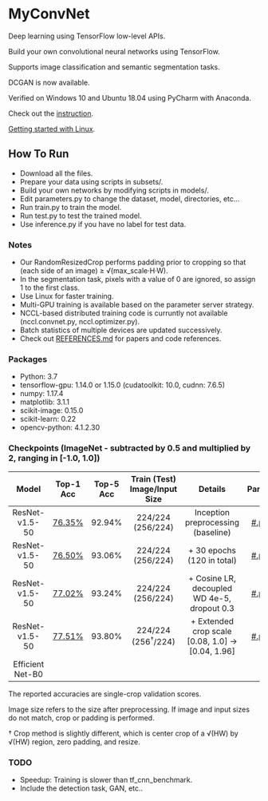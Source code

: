 # MyConvNet
  Deep learning using TensorFlow low-level APIs.

  Build your own convolutional neural networks using TensorFlow.
  
  Supports image classification and semantic segmentation tasks.
  
  DCGAN is now available.
  
  Verified on Windows 10 and Ubuntu 18.04 using PyCharm with Anaconda.
  
  Check out the [instruction](https://www.dropbox.com/s/64wtb6kvn9ms5o3/MyConvNet.pptx?dl=0).
  
  [Getting started with Linux](https://www.dropbox.com/s/uiz95c6vnlsvcp0/TF_Linux_SSH.pptx?dl=0).

## How To Run
- Download all the files.
- Prepare your data using scripts in subsets/.
- Build your own networks by modifying scripts in models/.
- Edit parameters.py to change the dataset, model, directories, etc...
- Run train.py to train the model.
- Run test.py to test the trained model.
- Use inference.py if you have no label for test data.

### Notes
- Our RandomResizedCrop performs padding prior to cropping so that (each side of an image) ≥ √(max_scale·H·W).
- In the segmentation task, pixels with a value of 0 are ignored, so assign 1 to the first class.
- Use Linux for faster training.
- Multi-GPU training is available based on the parameter server strategy.
- NCCL-based distributed training code is curruntly not available (nccl.convnet.py, nccl.optimizer.py).
- Batch statistics of multiple devices are updated successively.
- Check out [REFERENCES.md](https://github.com/dooyounggo/MyConvNet/blob/master/REFERENCES.md) for papers and code references.

### Packages
- Python: 3.7
- tensorflow-gpu: 1.14.0 or 1.15.0 (cudatoolkit: 10.0, cudnn: 7.6.5)
- numpy: 1.17.4
- matplotlib: 3.1.1
- scikit-image: 0.15.0
- scikit-learn: 0.22
- opencv-python: 4.1.2.30

### Checkpoints (ImageNet - subtracted by 0.5 and multiplied by 2, ranging in [-1.0, 1.0])
| Model | Top-1 Acc | Top-5 Acc | Train (Test) Image/Input Size | Details | Param | Ckpt |
|:---:|:---:|:---:|:---:|:---:|:---:|:---:|
| ResNet-v1.5-50 | [76.35%](https://www.dropbox.com/s/4aoscqqovpdaqwr/ResNet-v1.5-50_ImageNet.svg?dl=0) | 92.94% | 224/224 (256/224) | Inception preprocessing (baseline) | [#.py](https://www.dropbox.com/s/lhmnshgfs9jvrfd/imagenet_res50.py?dl=0) | [#.zip](https://www.dropbox.com/s/ruxx6lhmkzmu7u9/ResNet-v1.5-50_ImageNet.zip?dl=0) |
| ResNet-v1.5-50 | [76.50%](https://www.dropbox.com/s/1h8udkqxi97fhg4/learning_curve-result-1.svg?dl=0) | 93.06% | 224/224 (256/224) | + 30 epochs (120 in total) | [#.py](https://www.dropbox.com/s/w197etq5hkl4koy/ResNet-v1.5-50_ImageNet.py?dl=0) | [#.zip](https://www.dropbox.com/s/xl15y6g0n4aaq20/ResNet-v1.5-50_ImageNet_20200110.zip?dl=0) |
| ResNet-v1.5-50 | [77.02%](https://www.dropbox.com/s/2tw1e5w4a48abp7/learning_curve-result-1.svg?dl=0) | 93.24% | 224/224 (256/224) | + Cosine LR, decoupled WD 4e-5, dropout 0.3 | [#.py](https://www.dropbox.com/s/ru6lmizsw7ck1w4/ResNet-v1.5-50_ImageNet_cos.py?dl=0) | [#.zip](https://www.dropbox.com/s/b1g1wjlmq0ziohj/ResNet-v1.5-50_ImageNet_cos.zip?dl=0) |
| ResNet-v1.5-50 | [77.51%](https://www.dropbox.com/s/zd27ccoherakcvz/learning_curve-result-1.svg?dl=0) | 93.80% | 224/224 (256<sup>†</sup>/224) | + Extended crop scale <br> [0.08, 1.0] -> [0.04, 1.96] | [#.py](https://www.dropbox.com/s/qusgwj91mgmml79/ResNet-v1.5-50_ImageNet_es.py?dl=0) | [#.zip](https://www.dropbox.com/s/wqcsb0skk4uvwtn/ResNet-v1.5-50_ImageNet_ES.zip?dl=0) |
| Efficient<br>Net-B0 |  |  |  |  |  |  |

The reported accuracies are single-crop validation scores.

Image size refers to the size after preprocessing. If image and input sizes do not match, crop or padding is performed.

† Crop method is slightly different, which is center crop of a √(HW) by √(HW) region, zero padding, and resize.

### TODO
- Speedup: Training is slower than tf_cnn_benchmark.
- Include the detection task, GAN, etc..
